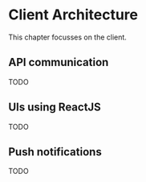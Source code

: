 # Client Architecture

This chapter focusses on the client.

## API communication

TODO

## UIs using ReactJS

TODO

## Push notifications

TODO
